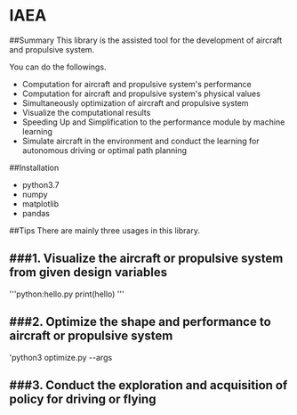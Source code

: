 # IAEA

##Summary
 This library is the assisted tool for the development of aircraft and propulsive system.
 
 You can do the followings.
 - Computation for aircraft and propulsive system's performance
 - Computation for aircraft and propulsive system's physical values
 - Simultaneously optimization of aircraft and propulsive system
 - Visualize the computational results
 - Speeding Up and Simplification to the performance module by machine learning
 - Simulate aircraft in the environment and conduct the learning for autonomous driving or optimal path planning
 

##Installation

- python3.7
- numpy
- matplotlib
- pandas

##Tips
 There are mainly three usages in this library.
 
###1. Visualize the aircraft or propulsive system from given design variables
---
'''python:hello.py
   print(hello)
'''

###2. Optimize the shape and performance to aircraft or propulsive system
---

'python3 optimize.py --args

###3. Conduct the exploration and acquisition of policy for driving or flying
---
